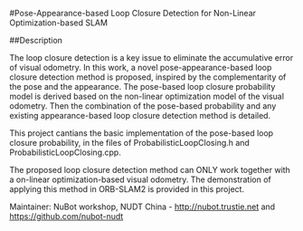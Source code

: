 #Pose-Appearance-based Loop Closure Detection for Non-Linear Optimization-based SLAM

##Description

The loop closure detection is a key issue to eliminate the accumulative error of visual odometry. In this work, a novel pose-appearance-based loop closure detection method is proposed, inspired by the complementarity of the pose and the appearance.
The pose-based loop closure probability model is derived based on the non-linear optimization model of the visual odometry. Then the combination of the pose-based probability and any existing appearance-based loop closure detection method is detailed. 

This project cantians the basic implementation of the pose-based loop closure probability, in the files of ProbabilisticLoopClosing.h and ProbabilisticLoopClosing.cpp. 

The proposed loop closure detection method can ONLY work together with a on-linear optimization-based visual odometry. The demonstration of applying this method in ORB-SLAM2 is provided in this project.

Maintainer: NuBot workshop, NUDT China - http://nubot.trustie.net and https://github.com/nubot-nudt

